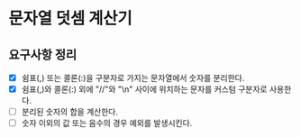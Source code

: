 # 문자열 덧셈 계산기

## 요구사항 정리

- [x] 쉼표(,) 또는 콜론(:)을 구분자로 가지는 문자열에서 숫자를 분리한다.
- [x] 쉼표(,)와 콜론(:) 외에 "//"와 "\n" 사이에 위치하는 문자를 커스텀 구분자로 사용한다.
- [ ] 분리된 숫자의 합을 계산한다.
- [ ] 숫자 이외의 값 또는 음수의 경우 예외를 발생시킨다.
